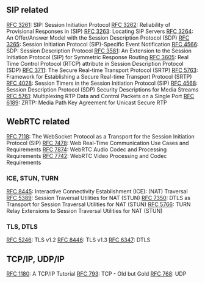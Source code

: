 ## SIP related

[RFC 3261](https://tools.ietf.org/html/rfc3261): SIP: Session Initiation Protocol
[RFC 3262](https://tools.ietf.org/html/rfc3262): Reliability of Provisional Responses in (SIP)
[RFC 3263](https://tools.ietf.org/html/rfc3263): Locating SIP Servers
[RFC 3264](https://tools.ietf.org/html/rfc3264): An Offer/Answer Model with the Session Description Protocol (SDP)
[RFC 3265](https://tools.ietf.org/html/rfc3265): Session Initiation Protocol (SIP)-Specific Event Notification
[RFC 4566](https://tools.ietf.org/html/rfc4566): SDP: Session Description Protocol
[RFC 3581](https://tools.ietf.org/html/rfc3581): An Extension to the Session Initiation Protocol (SIP) for Symmetric Response Routing
[RFC 3605](https://tools.ietf.org/html/rfc3605): Real Time Control Protocol (RTCP) attribute in Session Description Protocol (SDP)
[RFC 3711](https://tools.ietf.org/html/rfc3711): The Secure Real-time Transport Protocol (SRTP)
[RFC 5763](https://tools.ietf.org/html/rfc5763): Framework for Establishing a Secure Real-time Transport Protocol (SRTP)
[RFC 4028](https://tools.ietf.org/html/rfc4028): Session Timers in the Session Initiation Protocol (SIP)
[RFC 4568](https://tools.ietf.org/html/rfc4568): Session Description Protocol (SDP) Security Descriptions for Media Streams
[RFC 5761](https://tools.ietf.org/html/rfc5761): Multiplexing RTP Data and Control Packets on a Single Port
[RFC 6189](https://tools.ietf.org/html/rfc6189): ZRTP: Media Path Key Agreement for Unicast Secure RTP

## WebRTC related
[RFC 7118](https://tools.ietf.org/html/rfc7118): The WebSocket Protocol as a Transport for the Session Initiation Protocol (SIP)
[RFC 7478](https://tools.ietf.org/html/rfc7478): Web Real-Time Communication Use Cases and Requirements
[RFC 7874](https://tools.ietf.org/html/rfc7874): WebRTC Audio Codec and Processing Requirements
[RFC 7742](https://tools.ietf.org/html/rfc7742): WebRTC Video Processing and Codec Requirements

### ICE, STUN, TURN
[RFC 8445](https://tools.ietf.org/html/rfc8445): Interactive Connectivity Establishment (ICE): (NAT) Traversal
[RFC 5389](https://tools.ietf.org/html/rfc5389): Session Traversal Utilities for NAT (STUN)
[RFC 7350](https://tools.ietf.org/html/rfc7350): DTLS as Transport for Session Traversal Utilities for NAT (STUN)
[RFC 5766](https://tools.ietf.org/html/rfc5766): TURN Relay Extensions to Session Traversal Utilities for NAT (STUN)

### TLS, DTLS
[RFC 5246](https://tools.ietf.org/html/rfc5246): TLS v1.2
[RFC 8446](https://tools.ietf.org/html/rfc8446): TLS v1.3
[RFC 6347](https://tools.ietf.org/html/rfc6347): DTLS 

## TCP/IP, UDP/IP
[RFC 1180](https://tools.ietf.org/html/rfc1180): A TCP/IP Tutorial
[RFC 793](https://tools.ietf.org/html/rfc793): TCP - Old but Gold
[RFC 768](https://tools.ietf.org/html/rfc768): UDP

